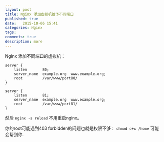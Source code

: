 ```yaml
---
layout: post
title: Nginx 添加虚拟机给予不同端口
published: true
date:   2015-10-06 15:41
categories: Nginx
tags:
comments: true
description: more
---
```


Nginx 添加不同端口的虚拟机：

```
server {
    listen       80;
    server_name  example.org  www.example.org;
    root         /var/www/port80/
}

server {
    listen       81;
    server_name  example.org  www.example.org;
    root         /var/www/port81/
}
```
然后 ```nginx -s reload``` 不用重启nginx。

你的root可能遇到403 forbidden的问题也就是权限不够：
```chmod o+x /home``` 可能会帮到你.